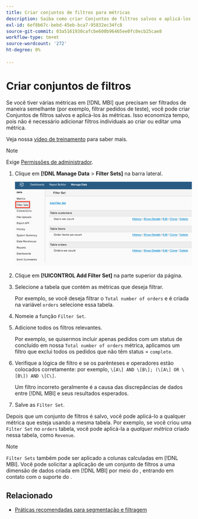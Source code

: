 ```yaml
---
title: Criar conjuntos de filtros para métricas
description: Saiba como criar Conjuntos de filtros salvos e aplicá-los às métricas.
exl-id: 6ef8b67c-bebd-45eb-bca7-95832ec34fc8
source-git-commit: 03a5161930cafcbe600b96465ee0fc0ecb25cae8
workflow-type: tm+mt
source-wordcount: '272'
ht-degree: 0%

---
```


# Criar conjuntos de filtros

Se você tiver várias métricas em [!DNL MBI] que precisam ser filtrados de maneira semelhante (por exemplo, filtrar pedidos de teste), você pode criar Conjuntos de filtros salvos e aplicá-los às métricas. Isso economiza tempo, pois não é necessário adicionar filtros individuais ao criar ou editar uma métrica.

Veja nossa [vídeo de treinamento](https://support.magento.com/hc/en-us/articles/360016730151) para saber mais.

>[!NOTE]
>
>Exige [Permissões de administrador](../../administrator/user-management/user-management.md).

1. Clique em **[!DNL Manage Data** > **Filter Sets]** na barra lateral.

   ![](../../assets/create-filter-sets.png)

1. Clique em **[!UICONTROL Add Filter Set]** na parte superior da página.

1. Selecione a tabela que contém as métricas que deseja filtrar.

   Por exemplo, se você deseja filtrar o `Total number of orders` e é criada na variável `orders` selecione essa tabela.

1. Nomeie a função `Filter Set`.

1. Adicione todos os filtros relevantes.

   Por exemplo, se quisermos incluir apenas pedidos com um status de concluído em nossa `Total number of orders` métrica, aplicamos um filtro que exclui todos os pedidos que não têm status = `complete`.

1. Verifique a lógica de filtro e se os parênteses e operadores estão colocados corretamente: por exemplo, `\[A\] AND \[B\]; (\[A\] OR \[B\]) AND \[C\]`.

   Um filtro incorreto geralmente é a causa das discrepâncias de dados entre [!DNL MBI] e seus resultados esperados.

1. Salve as `Filter Set`.

Depois que um conjunto de filtros é salvo, você pode aplicá-lo a qualquer métrica que esteja usando a mesma tabela. Por exemplo, se você criou uma `Filter Set` no `orders` tabela, você pode aplicá-la a *qualquer métrica* criado nessa tabela, como `Revenue`.

>[!NOTE]
>
>`Filter Sets` também pode ser aplicado a colunas calculadas em [!DNL MBI]. Você pode solicitar a aplicação de um conjunto de filtros a uma dimensão de dados criada em [!DNL MBI] por meio do , entrando em contato com o suporte do .

## Relacionado

* [Práticas recomendadas para segmentação e filtragem](../../best-practices/segment-filter.md)
